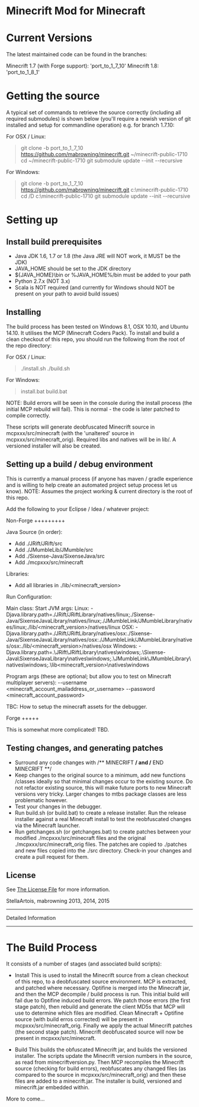 Minecrift Mod for Minecraft
===========================

Current Versions
================

The latest maintained code can be found in the branches:

Minecrift 1.7 (with Forge support): 'port_to_1_7_10'
Minecrift 1.8:                      'port_to_1_8_1'

Getting the source
==================

A typical set of commands to retrieve the source correctly (including all required
submodules) is shown below (you'll require a newish version of git installed and setup for
commandline operation) e.g. for branch 1.7.10:

For OSX / Linux:

> git clone -b port_to_1_7_10 https://github.com/mabrowning/minecrift.git ~/minecrift-public-1710
> cd ~/minecrift-public-1710
> git submodule update --init --recursive

For Windows:

>git clone -b port_to_1_7_10 https://github.com/mabrowning/minecrift.git c:\minecrift-public-1710
>cd /D c:\minecrift-public-1710
>git submodule update --init --recursive

Setting up
==========

Install build prerequisites
---------------------------

- Java JDK 1.6, 1.7 or 1.8 (the Java JRE will NOT work, it MUST be the JDK)
- JAVA_HOME should be set to the JDK directory
- ${JAVA_HOME}\bin or %JAVA_HOME%/bin must be added to your path
- Python 2.7.x (NOT 3.x)
- Scala is NOT required (and currently for Windows should NOT be present on your path to avoid
build issues)

Installing
----------

The build process has been tested on Windows 8.1, OSX 10.10, and Ubuntu 14.10. It utilises the
MCP (Minecraft Coders Pack). To install and build a clean checkout of this repo,
you should run the following from the root of the repo directory:

For OSX / Linux:

> ./install.sh
> ./build.sh

For Windows:

> install.bat
> build.bat

NOTE: Build errors will be seen in the console during the install process (the initial MCP rebuild will
fail). This is normal - the code is later patched to compile correctly.

These scripts will generate deobfuscated Minecrift source in mcpxxx/src/minecraft (with the 'unaltered'
source in mcpxxx/src/minecraft_orig). Required libs and natives will be in lib/<mcversion>. A versioned
installer will also be created.

Setting up a build / debug environment
--------------------------------------

This is currently a manual process (if anyone has maven / gradle experience and is willing to help create an
automated project setup process let us know). NOTE: Assumes the project working & current directory
is the root of this repo.

Add the following to your Eclipse / Idea / whatever project:

Non-Forge
+++++++++

Java Source (in order):

- Add ./JRift/JRift/src
- Add ./JMumbleLib/JMumble/src
- Add ./Sixense-Java/SixenseJava/src
- Add ./mcpxxx/src/minecraft

Libraries:

- Add all libraries in ./lib/<minecraft_version>

Run Configuration:

Main class: Start
JVM args:
Linux:
-Djava.library.path=./JRift/JRiftLibrary/natives/linux;./Sixense-Java/SixenseJavaLibrary/natives/linux;./JMumbleLink/JMumbleLibrary/natives/linux;./lib/<minecraft_version>/natives/linux
OSX:
-Djava.library.path=./JRift/JRiftLibrary/natives/osx:./Sixense-Java/SixenseJavaLibrary/natives/osx:./JMumbleLink/JMumbleLibrary/natives/osx:./lib/<minecraft_version>/natives/osx
Windows:
-Djava.library.path=.\JRift\JRiftLibrary\natives\windows;.\Sixense-Java\SixenseJavaLibrary\natives\windows;.\JMumbleLink\JMumbleLibrary\natives\windows;.\lib\<minecraft_version>\natives\windows

Program args (these are optional; but allow you to test on Minecraft multiplayer servers):
--username <minecraft_account_mailaddress_or_username> --password <minecraft_account_password>

TBC: How to setup the minecraft assets for the debugger.

Forge
+++++

This is somewhat more complicated! TBD.

Testing changes, and generating patches
---------------------------------------

- Surround any code changes with /** MINECRIFT **/ and /** END MINECRIFT **/
- Keep changes to the original source to a minimum, add new functions /classes ideally so that minimal changes
occur to the existing source. Do not refactor existing source, this will make future ports to new Minecraft
versions very tricky. Larger changes to mtbs package classes are less problematic however.
- Test your changes in the debugger.
- Run build.sh (or build.bat) to create a release installer. Run the release installer against
a real Minecraft install to test the reobfuscated changes via the Minecraft launcher.
- Run getchanges.sh (or getchanges.bat) to create patches between your modified ./mcpxxx/src/minecraft files
and the original ./mcpxxx/src/minecraft_orig files. The patches are copied to ./patches and new files copied
into the ./src directory. Check-in your changes and create a pull request for them.

License
-------

See [The License File](LICENSE.md) for more information.

StellaArtois, mabrowning 2013, 2014, 2015


*********************************************
Detailed Information
*********************************************

The Build Process
=================

It consists of a number of stages (and associated build scripts):

- Install
This is used to install the Minecrift source from a clean checkout of this repo, to a deobfuscated
source environment.
MCP is extracted, and patched where necessary. Optifine is merged into the Minecraft jar, and then
the MCP decompile / build process is run. This initial build will fail due to Optifine induced
build errors. We patch those errors (the first stage patch), then rebuild and generate the
client MD5s that MCP will use to determine which files are modified. Clean Minecraft + Optifine source
(with build erros corrected) will be present in mcpxxx/src/minecraft_orig.
Finally we apply the actual Minecrift patches (the second stage patch). Minecrift deobfuscated source
will now be present in mcpxxx/src/minecraft.

- Build
This builds the obfuscated Minecrift jar, and builds the versioned installer.
The scripts update the Minecrift version numbers in the source, as read from minecriftversion.py. Then
MCP recompiles the Minecrift source (checking for build errors), reobfuscates any changed files
(as compared to the source in mcpxxx/src/minecraft_orig) and then these files are added to a minecrift.jar.
The installer is build, versioned and minecrift.jar embedded within.

More to come...